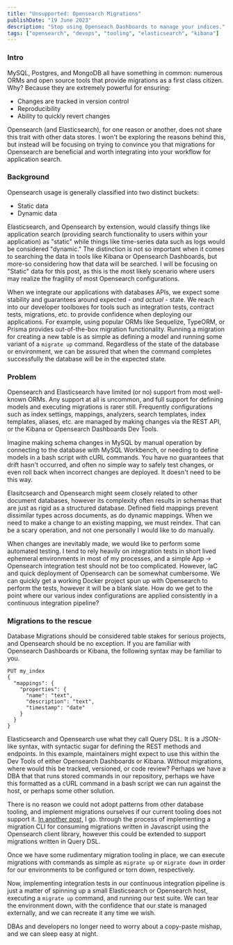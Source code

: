 ```yaml
---
title: "Unsupported: Opensearch Migrations"
publishDate: "19 June 2023"
description: "Stop using Openseach Dashboards to manage your indices."
tags: ["opensearch", "devops", "tooling", "elasticsearch", "kibana"]
---
```


### Intro

MySQL, Postgres, and MongoDB all have something in common: numerous ORMs and open source tools that provide migrations as a first class citizen. Why? Because they are extremely powerful for ensuring:

- Changes are tracked in version control
- Reproducibility
- Ability to quickly revert changes

Opensearch (and Elasticsearch), for one reason or another, does not share this trait with other data stores. I won't be exploring the reasons behind this, but instead will be focusing on trying to convince you that migrations for Opensearch are beneficial and worth integrating into your workflow for application search.

### Background

Opensearch usage is generally classified into two distinct buckets:

- Static data
- Dynamic data

Elasticsearch, and Opensearch by extension, would classify things like application search (providing search functionality to users within your application) as "static" while things like time-series data such as logs would be considered "dynamic." The distinction is not so important when it comes to searching the data in tools like Kibana or Opensearch Dashboards, but more-so considering how that data will be searched. I will be focusing on "Static" data for this post, as this is the most likely scenario where users may realize the fragility of most Opensearch configurations.

When we integrate our applications with databases APIs, we expect some stability and guarantees around expected - _and actual_ - state. We reach into our developer toolboxes for tools such as integration tests, contract tests, migrations, etc. to provide confidence when deploying our applications. For example, using popular ORMs like Sequelize, TypeORM, or Prisma provides out-of-the-box migration functionality. Running a migration for creating a new table is as simple as defining a model and running some variant of a `migrate up` command. Regardless of the state of the database or environment, we can be assured that when the command completes successfully the database will be in the expected state.

### Problem

Opensearch and Elasticsearch have limited (or no) support from most well-known ORMs. Any support at all is uncommon, and full support for defining models and executing migrations is rarer still. Frequently configurations such as index settings, mappings, analyzers, search templates, index templates, aliases, etc. are managed by making changes via the REST API, or the Kibana or Opensearch Dashboards Dev Tools.

Imagine making schema changes in MySQL by manual operation by connecting to the database with MySQL Workbench, or needing to define models in a bash script with cURL commands. You have no guarantees that drift hasn't occurred, and often no simple way to safely test changes, or even roll back when incorrect changes are deployed. It doesn't need to be this way.

Elasitcsearch and Opensearch might seem closely related to other document databases, however its complexity often results in schemas that are just as rigid as a structured database. Defined field mappings prevent dissimilar types across documents, as do dynamic mappings. When we need to make a change to an existing mapping, we must reindex. That can be a scary operation, and not one personally I would like to do manually.

When changes are inevitably made, we would like to perform some automated testing. I tend to rely heavily on integration tests in short lived ephemeral environments in most of my processes, and a simple App -> Opensearch integration test should not be too complicated. However, IaC and quick deployment of Opensearch can be somewhat cumbersome. We can quickly get a working Docker project spun up with Opensearch to perform the tests, however it will be a blank slate. How do we get to the point where our various index configurations are applied consistently in a continuous integration pipeline?

### Migrations to the rescue

Database Migrations should be considered table stakes for serious projects, and Opensearch should be no exception. If you are familiar with Opensearch Dashboards or Kibana, the following syntax may be familiar to you.

```
PUT my_index
{
  "mappings": {
    "properties": {
      "name": "text",
      "description": "text",
      "timestamp": "date"
    }
  }
}
```

Elasticsearch and Opensearch use what they call Query DSL. It is a JSON-like syntax, with syntactic sugar for defining the REST methods and endpoints. In this example, maintainers might expect to use this within the Dev Tools of either Opensearch Dashboards or Kibana. Without migrations, where would this be tracked, versioned, or code review? Perhaps we have a DBA that that runs stored commands in our repository, perhaps we have this formatted as a cURL command in a bash script we can run against the host, or perhaps some other solution.

There is no reason we could not adopt patterns from other database tooling, and implement migrations ourselves if our current tooling does not support it. [In another post,](https://nathanfries.com/posts/opensearch-migrations) I go. through the process of implementing a migration CLI for consuming migrations written in Javascript using the Opensearch client library, however this could be extended to support migrations written in Query DSL.

Once we have some rudimentary migration tooling in place, we can execute migrations with commands as simple as `migrate up` or `migrate down` in order for our environments to be configured or torn down, respectively.

Now, implementing integration tests in our continuous integration pipeline is just a matter of spinning up a small Elasticsearch or Opensearch host, executing a `migrate up` command, and running our test suite. We can tear the environment down, with the confidence that our state is managed externally, and we can recreate it any time we wish.

DBAs and developers no longer need to worry about a copy-paste mishap, and we can sleep easy at night.
